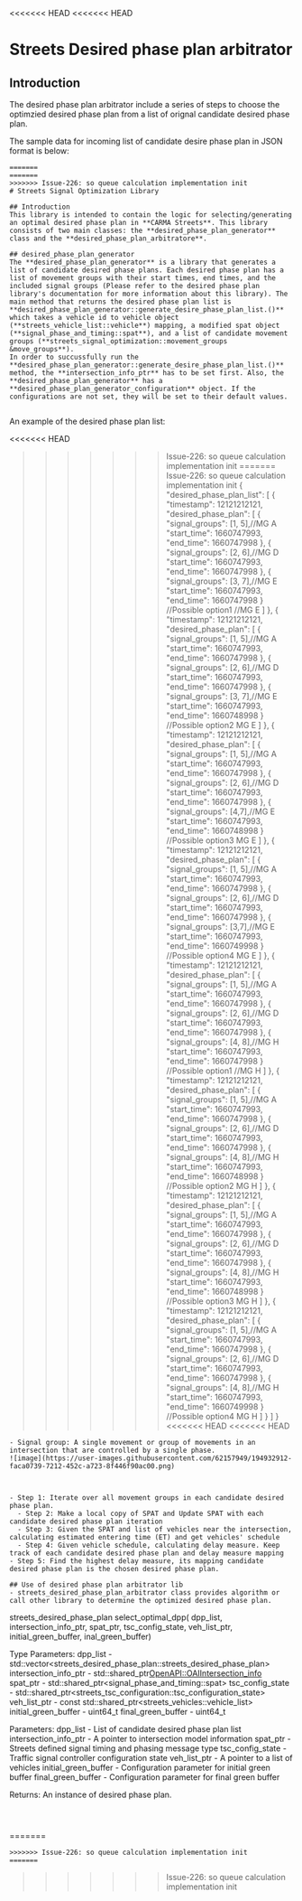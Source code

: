 <<<<<<< HEAD
<<<<<<< HEAD
# Streets Desired phase plan arbitrator

## Introduction

The desired phase plan arbitrator include a series of steps to choose the optimzied desired phase plan from a list of orignal candidate desired phase plan.

The sample data for incoming list of candidate desire phase plan in JSON format is below:

```
=======
=======
>>>>>>> Issue-226: so queue calculation implementation init
# Streets Signal Optimization Library

## Introduction
This library is intended to contain the logic for selecting/generating an optimal desired phase plan in **CARMA Streets**. This library consists of two main classes: the **desired_phase_plan_generator** class and the **desired_phase_plan_arbitratore**.

## desired_phase_plan_generator
The **desired_phase_plan_generator** is a library that generates a list of candidate desired phase plans. Each desired phase plan has a list of movement groups with their start times, end times, and the included signal groups (Please refer to the desired phase plan library's documentation for more information about this library). The main method that returns the desired phase plan list is **desired_phase_plan_generator::generate_desire_phase_plan_list.()** which takes a vehicle id to vehicle object (**streets_vehicle_list::vehicle**) mapping, a modified spat object (**signal_phase_and_timing::spat**), and a list of candidate movement groups (**streets_signal_optimization::movement_groups &move_groups**).
In order to succussfully run the **desired_phase_plan_generator::generate_desire_phase_plan_list.()** method, the **intersection_info_ptr** has to be set first. Also, the **desired_phase_plan_generator** has a **desired_phase_plan_generator_configuration** object. If the configurations are not set, they will be set to their default values.


```
An example of the desired phase plan list:

<<<<<<< HEAD
>>>>>>> Issue-226: so queue calculation implementation init
=======
>>>>>>> Issue-226: so queue calculation implementation init
{
  "desired_phase_plan_list": [
    {
      "timestamp": 12121212121,
      "desired_phase_plan": [
        {
          "signal_groups": [1, 5],//MG A
          "start_time": 1660747993,
          "end_time": 1660747998
        },
        {
          "signal_groups": [2, 6],//MG D
          "start_time": 1660747993,
          "end_time": 1660747998
        },
        {
          "signal_groups": [3, 7],//MG E
          "start_time": 1660747993,
          "end_time": 1660747998
        } //Possible option1 //MG E
      ]
    },
    {
        "timestamp": 12121212121,
        "desired_phase_plan": [
          {
            "signal_groups": [1, 5],//MG A
            "start_time": 1660747993,
            "end_time": 1660747998
          },
          {
            "signal_groups": [2, 6],//MG D
            "start_time": 1660747993,
            "end_time": 1660747998
          },
          {
            "signal_groups": [3, 7],//MG E
            "start_time": 1660747993,
            "end_time": 1660748998
          } //Possible option2 MG E
        ]
      },
      {
          "timestamp": 12121212121,
          "desired_phase_plan": [
            {
              "signal_groups": [1, 5],//MG A
              "start_time": 1660747993,
              "end_time": 1660747998
            },
            {
              "signal_groups": [2, 6],//MG D
              "start_time": 1660747993,
              "end_time": 1660747998
            },
            {
              "signal_groups": [4,7],//MG E
              "start_time": 1660747993,
              "end_time": 1660748998
            } //Possible option3 MG E
          ]
        },
      {
          "timestamp": 12121212121,
          "desired_phase_plan": [
            {
              "signal_groups": [1, 5],//MG A
              "start_time": 1660747993,
              "end_time": 1660747998
            },
            {
              "signal_groups": [2, 6],//MG D
              "start_time": 1660747993,
              "end_time": 1660747998
            },
            {
              "signal_groups": [3,7],//MG E
              "start_time": 1660747993,
              "end_time": 1660749998
            } //Possible option4 MG E
          ]
        },
        {
      "timestamp": 12121212121,
      "desired_phase_plan": [
        {
          "signal_groups": [1, 5],//MG A
          "start_time": 1660747993,
          "end_time": 1660747998
        },
        {
          "signal_groups": [2, 6],//MG D
          "start_time": 1660747993,
          "end_time": 1660747998
        },
        {
          "signal_groups": [4, 8],//MG H
          "start_time": 1660747993,
          "end_time": 1660747998
        } //Possible option1 //MG H
      ]
    },
    {
        "timestamp": 12121212121,
        "desired_phase_plan": [
          {
            "signal_groups": [1, 5],//MG A
            "start_time": 1660747993,
            "end_time": 1660747998
          },
          {
            "signal_groups": [2, 6],//MG D
            "start_time": 1660747993,
            "end_time": 1660747998
          },
          {
            "signal_groups":  [4, 8],//MG H
            "start_time": 1660747993,
            "end_time": 1660748998
          } //Possible option2 MG H
        ]
      },
      {
          "timestamp": 12121212121,
          "desired_phase_plan": [
            {
              "signal_groups": [1, 5],//MG A
              "start_time": 1660747993,
              "end_time": 1660747998
            },
            {
              "signal_groups": [2, 6],//MG D
              "start_time": 1660747993,
              "end_time": 1660747998
            },
            {
              "signal_groups":  [4, 8],//MG H
              "start_time": 1660747993,
              "end_time": 1660748998
            } //Possible option3 MG H
          ]
        },
      {
          "timestamp": 12121212121,
          "desired_phase_plan": [
            {
              "signal_groups": [1, 5],//MG A
              "start_time": 1660747993,
              "end_time": 1660747998
            },
            {
              "signal_groups": [2, 6],//MG D
              "start_time": 1660747993,
              "end_time": 1660747998
            },
            {
              "signal_groups":  [4, 8],//MG H
              "start_time": 1660747993,
              "end_time": 1660749998
            } //Possible option4 MG H
          ]
        }
  ]
}
<<<<<<< HEAD
<<<<<<< HEAD
```
- Signal group: A single movement or group of movements in an intersection that are controlled by a single phase. 
![image](https://user-images.githubusercontent.com/62157949/194932912-faca0739-7212-452c-a723-8f446f90ac00.png)



- Step 1: Iterate over all movement groups in each candidate desired phase plan.
  - Step 2: Make a local copy of SPAT and Update SPAT with each candidate desired phase plan iteration
  - Step 3: Given the SPAT and list of vehicles near the intersection, calculating estimated entering time (ET) and get vehicles' schedule
  - Step 4: Given vehicle schedule, calculating delay measure. Keep track of each candidate desired phase plan and delay measure mapping
- Step 5: Find the highest delay measure, its mapping candidate desired phase plan is the chosen desired phase plan.

## Use of desired phase plan arbitrator lib
- streets_desired_phase_plan_arbitrator class provides algorithm or call other library to determine the optimized desired phase plan.
```

streets_desired_phase_plan select_optimal_dpp( 
                  dpp_list, 
                  intersection_info_ptr, 
                  spat_ptr, 
                  tsc_config_state, 
                  veh_list_ptr, 
                  initial_green_buffer, 
                  inal_green_buffer)

Type Parameters:
  dpp_list - std::vector<streets_desired_phase_plan::streets_desired_phase_plan>
  intersection_info_ptr - std::shared_ptr<OpenAPI::OAIIntersection_info> 
  spat_ptr - std::shared_ptr<signal_phase_and_timing::spat>
  tsc_config_state - std::shared_ptr<streets_tsc_configuration::tsc_configuration_state>
  veh_list_ptr - const std::shared_ptr<streets_vehicles::vehicle_list>
  initial_green_buffer - uint64_t
  final_green_buffer - uint64_t

Parameters:
  dpp_list - List of candidate desired phase plan list
  intersection_info_ptr - A pointer to intersection model information 
  spat_ptr - Streets defined signal timing and phasing message type
  tsc_config_state - Traffic signal controller configuration state
  veh_list_ptr - A pointer to a list of vehicles
  initial_green_buffer - Configuration parameter for initial green buffer
  final_green_buffer - Configuration parameter for final green buffer

Returns:
  An instance of desired phase plan.
```



```
=======
```
>>>>>>> Issue-226: so queue calculation implementation init
=======
```
>>>>>>> Issue-226: so queue calculation implementation init
